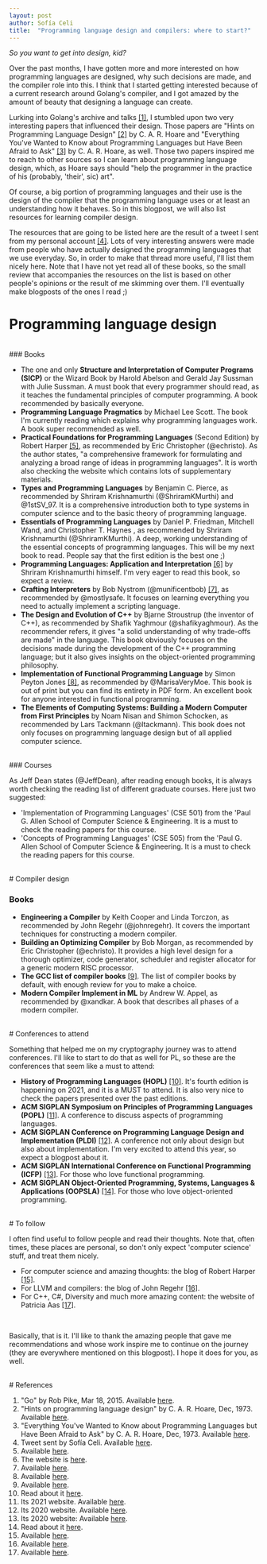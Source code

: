 ```yaml
---
layout: post
author: Sofía Celi
title:  "Programming language design and compilers: where to start?"
---
```

*So you want to get into design, kid?*

Over the past months, I have gotten more and more interested on how programming
languages are designed, why such decisions are made, and the compiler role into
this. I think that I started getting interested because of a current research
around Golang's compiler, and I got amazed by the amount of beauty that
designing a language can create.

Lurking into Golang's archive and talks [\[1\]](#references), I stumbled upon
two very interesting papers that influenced their design. Those papers are
"Hints on Programming Language Design" [\[2\]](#references) by C. A. R. Hoare
and "Everything You've Wanted to Know about Programming Languages but Have Been
Afraid to Ask" [\[3\]](#references) by C. A. R. Hoare, as well. Those two
papers inspired me to reach to other sources so I can learn about programming
language design, which, as Hoare says should "help the programmer in the
practice of his (probably, 'their', sic) art".

Of course, a big portion of programming languages and their use is the design
of the compiler that the programming language uses or at least an understanding
how it behaves.  So in this blogpost, we will also list resources for learning
compiler design.

The resources that are going to be listed here are the result of a tweet I sent
from my personal account [\[4\]](#references). Lots of very interesting answers
were made from people who have actually designed the programming languages
that we use everyday. So, in order to make that thread more useful, I'll list
them nicely here. Note that I have not yet read all of these books, so the
small review that accompanies the resources on the list is based on other
people's opinions or the result of me skimming over them. I'll eventually make
blogposts of the ones I read ;)

# Programming language design
<br />
### Books

* The one and only **Structure and Interpretation of Computer Programs (SICP)**
  or the Wizard Book by Harold Abelson and Gerald Jay Sussman with Julie Sussman.
  A must book that every programmer should read, as it teaches the fundamental
  principles of computer programming. A book recommended by basically everyone.
* **Programming Language Pragmatics** by Michael Lee Scott. The book I'm currently
  reading which explains why programming languages work. A book super recommended
  as well.
* **Practical Foundations for Programming Languages** (Second Edition) by Robert
  Harper [\[5\]](#references), as recommended by Eric Christopher (@echristo).
  As the author states, "a comprehensive framework for formulating and analyzing
  a broad range of ideas in programming languages". It is worth also checking
  the website which contains lots of supplementary materials.
* **Types and Programming Languages** by Benjamin C. Pierce, as recommended by
  Shriram Krishnamurthi (@ShriramKMurthi) and @1stSV_97. It is a comprehensive
  introduction both to type systems in computer science and to the basic theory
  of programming language.
* **Essentials of Programming Languages** by Daniel P. Friedman, Mitchell Wand,
  and Christopher T. Haynes , as recommended by Shriram Krishnamurthi
  (@ShriramKMurthi). A deep, working understanding of the essential concepts of
  programming languages. This will be my next book to read. People say that
  the first edition is the best one ;)
* **Programming Languages: Application and Interpretation** [\[6\]](#references)
  by Shriram Krishnamurthi himself. I'm very eager to read this book, so expect
  a review.
* **Crafting Interpreters** by Bob Nystrom (@munificentbob) [\[7\]](#references),
  as recommended by @mostlysafe. It focuses on learning everything you need
  to actually implement a scripting language.
* **The Design and Evolution of C++** by Bjarne Stroustrup (the inventor of C++),
  as recommended by Shafik Yaghmour (@shafikyaghmour). As the recommender
  refers, it gives "a solid understanding of why trade-offs are made" in the
  language. This book obviously focuses on the decisions made during the
  development of the C++ programming language; but it also gives insights
  on the object-oriented programming philosophy.
* **Implementation of Functional Programming Language** by Simon Peyton Jones [\[8\]](#references),
  as recommended by @MarisaVeryMoe. This book is out of print but you can find
  its entirety in PDF form. An excellent book for anyone interested in
  functional programming.
* **The Elements of Computing Systems: Building a Modern Computer from First
  Principles** by Noam Nisan and Shimon Schocken, as recommended by Lars Tackmann
  (@ltackmann). This book does not only focuses on programming language design
  but of all applied computer science.

<br />
### Courses

As Jeff Dean states (@JeffDean), after reading enough books, it is always
worth checking the reading list of different graduate courses. Here just
two suggested:

* 'Implementation of Programming Languages' (CSE 501) from the 'Paul G. Allen
  School of Computer Science & Engineering. It is a must to check the reading
  papers for this course.
* 'Concepts of Programming Languages' (CSE 505) from the 'Paul G. Allen
  School of Computer Science & Engineering. It is a must to check the reading
  papers for this course.

<br />
# Compiler design

### Books

* **Engineering a Compiler** by Keith Cooper and Linda Torczon, as recommended by
  John Regehr (@johnregehr). It covers the important techniques for constructing
  a modern compiler.
* **Building an Optimizing Compiler** by Bob Morgan, as recommended by Eric
  Christopher (@echristo). It provides a high level design for a thorough
  optimizer, code generator, scheduler and register allocator for a generic
  modern RISC processor.
* **The GCC list of compiler books** [\[9\]](#references). The list of compiler
  books by default, with enough review for you to make a choice.
* **Modern Compiler Implement in ML** by Andrew W. Appel, as recommended by
  @xandkar. A book that describes all phases of a modern compiler.

<br />
# Conferences to attend

Something that helped me on my cryptography journey was to attend
conferences. I'll like to start to do that as well for PL, so these are
the conferences that seem like a must to attend:

* **History of Programming Languages (HOPL)** [\[10\]](#references). It's
  fourth edition is happening on 2021, and it is a MUST to attend.
  It is also very nice to check the papers presented over the past editions.
* **ACM SIGPLAN Symposium on Principles of Programming Languages (POPL)** [\[11\]](#references).
  A conference to discuss aspects of programming languages.
* **ACM SIGPLAN Conference on Programming Language Design and Implementation (PLDI)**
  [\[12\]](#references). A conference not only about design but also about
  implementation. I'm very excited to attend this year, so expect a blogpost
  about it.
* **ACM SIGPLAN International Conference on Functional Programming (ICFP)** [\[13\]](#references).
  For those who love functional programming.
* **ACM SIGPLAN Object-Oriented Programming, Systems, Languages & Applications
  (OOPSLA)** [\[14\]](#references). For those who love object-oriented
  programming.

<br />
# To follow

I often find useful to follow people and read their thoughts. Note that, often
times, these places are personal, so don't only expect 'computer science' stuff,
and treat them nicely.

* For computer science and amazing thoughts: the blog of Robert Harper [\[15\]](#references).
* For LLVM and compilers: the blog of John Regehr [\[16\]](#references).
* For C++, C#, Diversity and much more amazing content: the website of Patricia Aas [\[17\]](#references).

<br />

Basically, that is it. I'll like to thank the amazing people that gave me
recommendations and whose work inspire me to continue on the journey (they are
everywhere mentioned on this blogpost). I hope it does for you, as well.

<br />
# References

1. "Go" by Rob Pike, Mar 18, 2015. Available [here](https://inst.eecs.berkeley.edu/~cs294-101/sp15/slides/Go.pdf).
2. "Hints on programming language design" by C. A. R. Hoare, Dec, 1973.
   Available [here](https://www.cs.yale.edu/flint/cs428/doc/HintsPL.pdf).
3. "Everything You've Wanted to Know about Programming Languages but Have Been
   Afraid to Ask" by C. A. R. Hoare, Dec, 1973.
   Available [here](https://www.cs.ox.ac.uk/files/6156/H78%20-%20Everything.pdf).
4. Tweet sent by Sofía Celi.
   Available [here](https://twitter.com/claucece/status/1262586891775414272).
5. Available [here](https://www.cs.cmu.edu/~rwh/pfpl/index.html).
6. The website is [here](https://www.plai.org/).
7. Available [here](https://craftinginterpreters.com/).
8. Available [here](https://www.microsoft.com/en-us/research/publication/the-implementation-of-functional-programming-languages/).
9. Available [here](https://gcc.gnu.org/wiki/ListOfCompilerBooks).
10. Read about it [here](https://en.wikipedia.org/wiki/History_of_Programming_Languages).
11. Its 2021 website. Available [here](https://popl21.sigplan.org/).
12. Its 2020 website. Available [here](https://conf.researchr.org/home/pldi-2020).
13. Its 2020 website: Available [here](https://icfp19.sigplan.org/home/icfp-2020).
14. Read about it [here](https://en.wikipedia.org/wiki/OOPSLA).
15. Available [here](https://existentialtype.wordpress.com/).
16. Available [here](https://blog.regehr.org/).
17. Available [here](https://patricia.no/).

